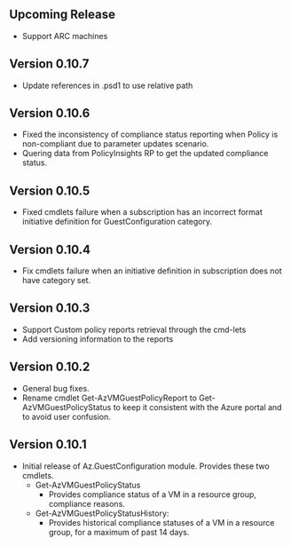 <!--
    Please leave this section at the top of the change log.

    Changes for the upcoming release should go under the section titled "Upcoming Release", and should adhere to the following format:

    ## Upcoming Release
    * Overview of change #1
        - Additional information about change #1
    * Overview of change #2
        - Additional information about change #2
        - Additional information about change #2
    * Overview of change #3
    * Overview of change #4
        - Additional information about change #4

    ## YYYY.MM.DD - Version X.Y.Z (Previous Release)
    * Overview of change #1
        - Additional information about change #1
-->
## Upcoming Release
* Support ARC machines

## Version 0.10.7
* Update references in .psd1 to use relative path

## Version 0.10.6
* Fixed the inconsistency of compliance status reporting when Policy is non-compliant due to parameter updates scenario.
* Quering data from PolicyInsights RP to get the updated compliance status.  

## Version 0.10.5
- Fixed cmdlets failure when a subscription has an incorrect format initiative definition for GuestConfiguration category.

## Version 0.10.4
* Fix cmdlets failure when an initiative definition in subscription does not have category set.

## Version 0.10.3
- Support Custom policy reports retrieval through the cmd-lets
- Add versioning information to the reports

## Version 0.10.2
- General bug fixes.
- Rename cmdlet Get-AzVMGuestPolicyReport to Get-AzVMGuestPolicyStatus to keep it consistent with the Azure portal and to avoid user confusion.

## Version 0.10.1
* Initial release of Az.GuestConfiguration module. Provides these two cmdlets.
  * Get-AzVMGuestPolicyStatus
    * Provides compliance status of a VM in a resource group, compliance reasons.
  * Get-AzVMGuestPolicyStatusHistory:
    * Provides historical compliance statuses of a VM in a resource group, for a maximum of past 14 days.
